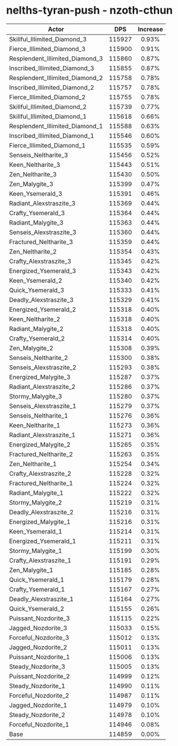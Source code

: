 # nelths-tyran-push - nzoth-cthun
| Actor | DPS | Increase |
|---|:---:|:---:|
|Skillful_Illimited_Diamond_3|115927|0.93%|
|Fierce_Illimited_Diamond_3|115900|0.91%|
|Resplendent_Illimited_Diamond_3|115860|0.87%|
|Inscribed_Illimited_Diamond_3|115855|0.87%|
|Resplendent_Illimited_Diamond_2|115758|0.78%|
|Inscribed_Illimited_Diamond_2|115757|0.78%|
|Fierce_Illimited_Diamond_2|115755|0.78%|
|Skillful_Illimited_Diamond_2|115739|0.77%|
|Skillful_Illimited_Diamond_1|115618|0.66%|
|Resplendent_Illimited_Diamond_1|115588|0.63%|
|Inscribed_Illimited_Diamond_1|115546|0.60%|
|Fierce_Illimited_Diamond_1|115535|0.59%|
|Senseis_Neltharite_3|115456|0.52%|
|Keen_Neltharite_3|115443|0.51%|
|Zen_Neltharite_3|115430|0.50%|
|Zen_Malygite_3|115399|0.47%|
|Keen_Ysemerald_3|115391|0.46%|
|Radiant_Alexstraszite_3|115369|0.44%|
|Crafty_Ysemerald_3|115364|0.44%|
|Radiant_Malygite_3|115363|0.44%|
|Senseis_Alexstraszite_3|115360|0.44%|
|Fractured_Neltharite_3|115359|0.44%|
|Zen_Neltharite_2|115354|0.43%|
|Crafty_Alexstraszite_3|115345|0.42%|
|Energized_Ysemerald_3|115343|0.42%|
|Keen_Ysemerald_2|115340|0.42%|
|Quick_Ysemerald_3|115333|0.41%|
|Deadly_Alexstraszite_3|115329|0.41%|
|Energized_Ysemerald_2|115318|0.40%|
|Keen_Neltharite_2|115318|0.40%|
|Radiant_Malygite_2|115318|0.40%|
|Crafty_Ysemerald_2|115314|0.40%|
|Zen_Malygite_2|115308|0.39%|
|Senseis_Neltharite_2|115300|0.38%|
|Senseis_Alexstraszite_2|115293|0.38%|
|Energized_Malygite_3|115287|0.37%|
|Radiant_Alexstraszite_2|115286|0.37%|
|Stormy_Malygite_3|115280|0.37%|
|Senseis_Alexstraszite_1|115279|0.37%|
|Senseis_Neltharite_1|115276|0.36%|
|Keen_Neltharite_1|115273|0.36%|
|Radiant_Alexstraszite_1|115271|0.36%|
|Energized_Malygite_2|115265|0.35%|
|Fractured_Neltharite_2|115263|0.35%|
|Zen_Neltharite_1|115254|0.34%|
|Crafty_Alexstraszite_2|115228|0.32%|
|Fractured_Neltharite_1|115224|0.32%|
|Radiant_Malygite_1|115222|0.32%|
|Stormy_Malygite_2|115219|0.31%|
|Deadly_Alexstraszite_2|115216|0.31%|
|Energized_Malygite_1|115216|0.31%|
|Keen_Ysemerald_1|115214|0.31%|
|Energized_Ysemerald_1|115211|0.31%|
|Stormy_Malygite_1|115199|0.30%|
|Crafty_Alexstraszite_1|115191|0.29%|
|Zen_Malygite_1|115185|0.28%|
|Quick_Ysemerald_1|115179|0.28%|
|Crafty_Ysemerald_1|115167|0.27%|
|Deadly_Alexstraszite_1|115164|0.27%|
|Quick_Ysemerald_2|115155|0.26%|
|Puissant_Nozdorite_3|115115|0.22%|
|Jagged_Nozdorite_3|115033|0.15%|
|Forceful_Nozdorite_3|115012|0.13%|
|Jagged_Nozdorite_2|115011|0.13%|
|Puissant_Nozdorite_1|115006|0.13%|
|Steady_Nozdorite_3|115005|0.13%|
|Puissant_Nozdorite_2|114999|0.12%|
|Steady_Nozdorite_1|114990|0.11%|
|Forceful_Nozdorite_2|114987|0.11%|
|Jagged_Nozdorite_1|114979|0.10%|
|Steady_Nozdorite_2|114978|0.10%|
|Forceful_Nozdorite_1|114946|0.08%|
|Base|114859|0.00%|
